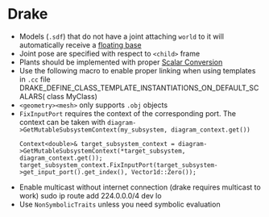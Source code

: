 # Drake

- Models (`.sdf`) that do not have a joint attaching `world` to it will automatically receive a [floating base](https://stackoverflow.com/questions/55711025/how-to-make-sense-of-the-continuous-state-vector/55713199?noredirect=1#comment98127900_55713199)
- Joint pose are specified with respect to `<child>` frame
- Plants should be implemented with proper [Scalar Conversion](https://drake.mit.edu/doxygen_cxx/group__system__scalar__conversion.html)
- Use the following macro to enable proper linking when using templates in `.cc` file
      DRAKE_DEFINE_CLASS_TEMPLATE_INSTANTIATIONS_ON_DEFAULT_SCALARS(
      class MyClass)
- `<geometry><mesh>` only supports `.obj` objects
- `FixInputPort` requires the context of the corresponding port. The context can be taken with `diagram->GetMutableSubsystemContext(my_subsystem, diagram_context.get())`
  ```
  Context<double>& target_subsystem_context = diagram->GetMutableSubsystemContext(*target_subsystem, diagram_context.get());
  target_subsystem_context.FixInputPort(target_subsystem->get_input_port().get_index(), Vector1d::Zero());
  ```
- Enable multicast without internet connection (drake requires multicast to work)
      sudo ip route add 224.0.0.0/4 dev lo
- Use `NonSymbolicTraits` unless you need symbolic evaluation
